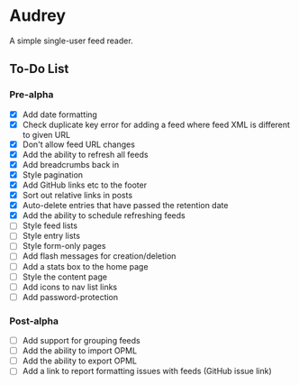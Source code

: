
# Audrey

A simple single-user feed reader.


## To-Do List

### Pre-alpha

- [x] Add date formatting
- [x] Check duplicate key error for adding a feed where feed XML is different to given URL
- [x] Don't allow feed URL changes
- [x] Add the ability to refresh all feeds
- [x] Add breadcrumbs back in
- [x] Style pagination
- [x] Add GitHub links etc to the footer
- [x] Sort out relative links in posts
- [x] Auto-delete entries that have passed the retention date
- [x] Add the ability to schedule refreshing feeds
- [ ] Style feed lists
- [ ] Style entry lists
- [ ] Style form-only pages
- [ ] Add flash messages for creation/deletion
- [ ] Add a stats box to the home page
- [ ] Style the content page
- [ ] Add icons to nav list links
- [ ] Add password-protection

### Post-alpha

- [ ] Add support for grouping feeds
- [ ] Add the ability to import OPML
- [ ] Add the ability to export OPML
- [ ] Add a link to report formatting issues with feeds (GitHub issue link)

